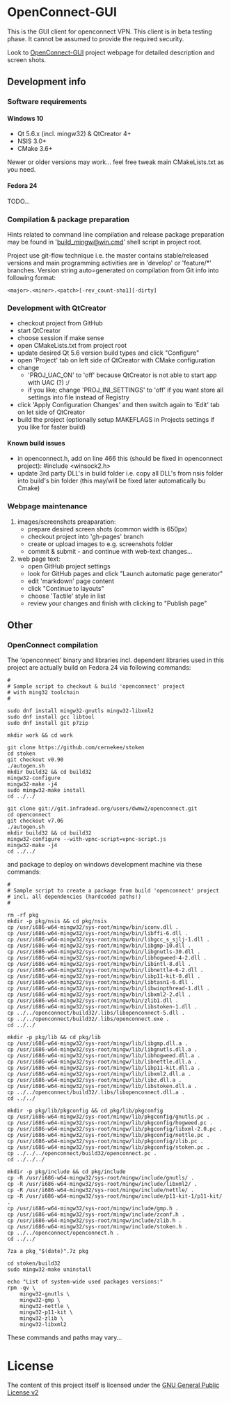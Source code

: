 # OpenConnect-GUI

This is the GUI client for openconnect VPN.
This client is in beta testing phase. It cannot be assumed to provide
the required security.

Look to [OpenConnect-GUI](http://openconnect.github.io/openconnect-gui/) project webpage for detailed description and screen shots.

## Development info

### Software requirements
#### Windows 10
* Qt 5.6.x (incl. mingw32) & QtCreator 4+
* NSIS 3.0+
* CMake 3.6+

Newer or older versions may work... feel free tweak main CMakeLists.txt as you need.

#### Fedora 24
TODO...

### Compilation & package preparation
Hints related to command line compilation and release package preparation
may be found in 'build_mingw@win.cmd' shell script in project root.

Project use git-flow technique i.e. the master contains stable/released versions
and main programming activities are in 'develop' or 'feature/*' branches.
Version string auto=generated on compilation from Git info into following format:
	
	<major>.<minor>.<patch>[-rev_count-sha1][-dirty]

### Development with QtCreator
- checkout project from GitHub
- start QtCreator
- choose session if make sense
- open CMakeLists.txt from project root
- update desired Qt 5.6 version build types and click "Configure"
- open 'Project' tab on left side of QtCreator with CMake configuration
- change
	- 'PROJ_UAC_ON' to 'off' because QtCreator is not able to start app with UAC (?) :/
	- if you like; change 'PROJ_INI_SETTINGS' to 'off' if you want store all settings into file instead of Registry
- click 'Apply Configuration Changes' and then switch again to 'Edit' tab on let side of QtCreator
- build the project (optionally setup MAKEFLAGS in Projects settings if you like for faster build)

#### Known build issues
- in openconnect.h, add on line 466 this (should be fixed in openconnect project):
	#include <winsock2.h>
- update 3rd party DLL's in build folder i.e. copy all DLL's from nsis folder
into build's bin folder (this may/will be fixed later automatically bu Cmake)

### Webpage maintenance
1. images/screenshots preaparation:
	- prepare desired screen shots (common width is 650px)
	- checkout project into 'gh-pages' branch
	- create or upload images to e.g. screenshots folder
	- commit & submit - and continue with web-text changes...
2. web page text:
	- open GitHub project settings
	- look for GitHub pages and click "Launch automatic page generator"
	- edit 'markdown' page content
	- click "Continue to layouts"
	- choose 'Tactile' style in list
	- review your changes and finish with clicking to "Publish page"


## Other
### OpenConnect compilation
The 'openconnect' binary and libraries incl. dependent libraries used in this project are actually build on Fedora 24 via following commands:

	#
	# Sample script to checkout & build 'openconnect' project
	# with ming32 toolchain
	#

	sudo dnf install mingw32-gnutls mingw32-libxml2
	sudo dnf install gcc libtool
	sudo dnf install git p7zip
	
	mkdir work && cd work
	
	git clone https://github.com/cernekee/stoken
	cd stoken
	git checkout v0.90
	./autogen.sh
	mkdir build32 && cd build32
	mingw32-configure
	mingw32-make -j4
	sudo mingw32-make install
	cd ../../
	
	git clone git://git.infradead.org/users/dwmw2/openconnect.git
	cd openconnect
	git checkout v7.06
	./autogen.sh
	mkdir build32 && cd build32
	mingw32-configure --with-vpnc-script=vpnc-script.js
	mingw32-make -j4
	cd ../../

and package to deploy on windows development machine via these commands:

	#
	# Sample script to create a package from build 'openconnect' project
	# incl. all dependencies (hardcoded paths!)
	#

	rm -rf pkg
	mkdir -p pkg/nsis && cd pkg/nsis
	cp /usr/i686-w64-mingw32/sys-root/mingw/bin/iconv.dll .
	cp /usr/i686-w64-mingw32/sys-root/mingw/bin/libffi-6.dll .
	cp /usr/i686-w64-mingw32/sys-root/mingw/bin/libgcc_s_sjlj-1.dll .
	cp /usr/i686-w64-mingw32/sys-root/mingw/bin/libgmp-10.dll .
	cp /usr/i686-w64-mingw32/sys-root/mingw/bin/libgnutls-30.dll .
	cp /usr/i686-w64-mingw32/sys-root/mingw/bin/libhogweed-4-2.dll .
	cp /usr/i686-w64-mingw32/sys-root/mingw/bin/libintl-8.dll .
	cp /usr/i686-w64-mingw32/sys-root/mingw/bin/libnettle-6-2.dll .
	cp /usr/i686-w64-mingw32/sys-root/mingw/bin/libp11-kit-0.dll .
	cp /usr/i686-w64-mingw32/sys-root/mingw/bin/libtasn1-6.dll .
	cp /usr/i686-w64-mingw32/sys-root/mingw/bin/libwinpthread-1.dll .
	cp /usr/i686-w64-mingw32/sys-root/mingw/bin/libxml2-2.dll .
	cp /usr/i686-w64-mingw32/sys-root/mingw/bin/zlib1.dll .
	cp /usr/i686-w64-mingw32/sys-root/mingw/bin/libstoken-1.dll .
	cp ../../openconnect/build32/.libs/libopenconnect-5.dll .
	cp ../../openconnect/build32/.libs/openconnect.exe .
	cd ../../

	mkdir -p pkg/lib && cd pkg/lib
	cp /usr/i686-w64-mingw32/sys-root/mingw/lib/libgmp.dll.a .
	cp /usr/i686-w64-mingw32/sys-root/mingw/lib/libgnutls.dll.a .
	cp /usr/i686-w64-mingw32/sys-root/mingw/lib/libhogweed.dll.a .
	cp /usr/i686-w64-mingw32/sys-root/mingw/lib/libnettle.dll.a .
	cp /usr/i686-w64-mingw32/sys-root/mingw/lib/libp11-kit.dll.a .
	cp /usr/i686-w64-mingw32/sys-root/mingw/lib/libxml2.dll.a .
	cp /usr/i686-w64-mingw32/sys-root/mingw/lib/libz.dll.a .
	cp /usr/i686-w64-mingw32/sys-root/mingw/lib/libstoken.dll.a .
	cp ../../openconnect/build32/.libs/libopenconnect.dll.a .
	cd ../../

	mkdir -p pkg/lib/pkgconfig && cd pkg/lib/pkgconfig
	cp /usr/i686-w64-mingw32/sys-root/mingw/lib/pkgconfig/gnutls.pc .
	cp /usr/i686-w64-mingw32/sys-root/mingw/lib/pkgconfig/hogweed.pc .
	cp /usr/i686-w64-mingw32/sys-root/mingw/lib/pkgconfig/libxml-2.0.pc .
	cp /usr/i686-w64-mingw32/sys-root/mingw/lib/pkgconfig/nettle.pc .
	cp /usr/i686-w64-mingw32/sys-root/mingw/lib/pkgconfig/zlib.pc .
	cp /usr/i686-w64-mingw32/sys-root/mingw/lib/pkgconfig/stoken.pc .
	cp ../../../openconnect/build32/openconnect.pc .
	cd ../../../
	
	mkdir -p pkg/include && cd pkg/include
	cp -R /usr/i686-w64-mingw32/sys-root/mingw/include/gnutls/ .
	cp -R /usr/i686-w64-mingw32/sys-root/mingw/include/libxml2/ .
	cp -R /usr/i686-w64-mingw32/sys-root/mingw/include/nettle/ .
	cp -R /usr/i686-w64-mingw32/sys-root/mingw/include/p11-kit-1/p11-kit/ .
	cp /usr/i686-w64-mingw32/sys-root/mingw/include/gmp.h .
	cp /usr/i686-w64-mingw32/sys-root/mingw/include/zconf.h .
	cp /usr/i686-w64-mingw32/sys-root/mingw/include/zlib.h .
	cp /usr/i686-w64-mingw32/sys-root/mingw/include/stoken.h .
	cp ../../openconnect/openconnect.h .
	cd ../../
	
	7za a pkg_"$(date)".7z pkg
	
	cd stoken/build32
	sudo mingw32-make uninstall
	
	echo "List of system-wide used packages versions:"
	rpm -qv \
	    mingw32-gnutls \
	    mingw32-gmp \
	    mingw32-nettle \
	    mingw32-p11-kit \
	    mingw32-zlib \
	    mingw32-libxml2

These commands and paths may vary...

# License
The content of this project itself is licensed under the [GNU General Public License v2](LICENSE.txt)
